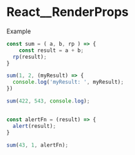 # React__RenderProps
Example
```javascript
const sum = ( a, b, rp ) => {
	const result = a + b;
  rp(result);
}

sum(1, 2, (myResult) => {
  console.log('myResult: ', myResult);
})

sum(422, 543, console.log);


const alertFn = (result) => {
  alert(result);
}

sum(43, 1, alertFn);
```

